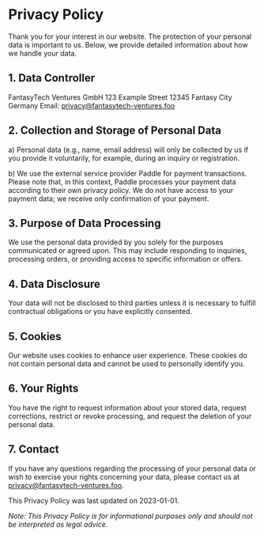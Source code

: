 # Privacy Policy

Thank you for your interest in our website. The protection of your personal data is important to us. Below, we provide
detailed information about how we handle your data.

## 1. Data Controller

FantasyTech Ventures GmbH
123 Example Street
12345 Fantasy City
Germany
Email: privacy@fantasytech-ventures.foo

## 2. Collection and Storage of Personal Data

a) Personal data (e.g., name, email address) will only be collected by us if you provide it voluntarily, for example,
during an inquiry or registration.

b) We use the external service provider Paddle for payment transactions. Please note that, in this context, Paddle
processes your payment data according to their own privacy policy. We do not have access to your payment data; we
receive only confirmation of your payment.

## 3. Purpose of Data Processing

We use the personal data provided by you solely for the purposes communicated or agreed upon. This may include
responding to inquiries, processing orders, or providing access to specific information or offers.

## 4. Data Disclosure

Your data will not be disclosed to third parties unless it is necessary to fulfill contractual obligations or you have
explicitly consented.

## 5. Cookies

Our website uses cookies to enhance user experience. These cookies do not contain personal data and cannot be used to
personally identify you.

## 6. Your Rights

You have the right to request information about your stored data, request corrections, restrict or revoke processing,
and request the deletion of your personal data.

## 7. Contact

If you have any questions regarding the processing of your personal data or wish to exercise your rights concerning your
data, please contact us at privacy@fantasytech-ventures.foo.

This Privacy Policy was last updated on 2023-01-01.

*Note: This Privacy Policy is for informational purposes only and should not be interpreted as legal advice.*
